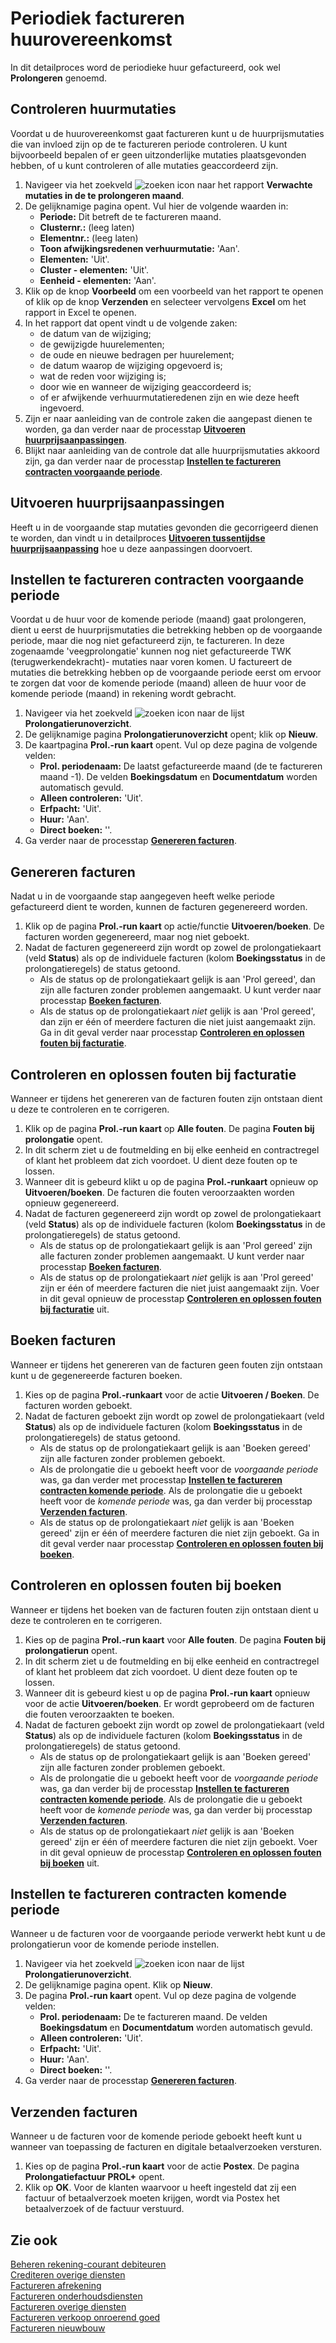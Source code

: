 # Periodiek factureren huurovereenkomst

In dit detailproces word de periodieke huur gefactureerd, ook wel **Prolongeren** genoemd.

## Controleren huurmutaties

Voordat u de huurovereenkomst gaat factureren kunt u de huurprijsmutaties die van invloed zijn op de te factureren periode controleren. U kunt bijvoorbeeld bepalen of er geen uitzonderlijke mutaties plaatsgevonden hebben, of u kunt controleren of alle mutaties geaccordeerd zijn.

1. Navigeer via het zoekveld ![zoeken icon](/assets/images/zoeken.png "zoeken icon") naar het rapport **Verwachte mutaties in de te prolongeren maand**.
2. De gelijknamige pagina opent. Vul hier de volgende waarden in:
    * **Periode:** Dit betreft de te factureren maand.
    * **Clusternr.:** (leeg laten)
    * **Elementnr.:** (leeg laten)
    * **Toon afwijkingsredenen verhuurmutatie:** 'Aan'.
    * **Elementen:** 'Uit'.
    * **Cluster - elementen:** 'Uit'.
    * **Eenheid - elementen:** 'Aan'.
3. Klik op de knop **Voorbeeld** om een voorbeeld van het rapport te openen of klik op de knop **Verzenden** en selecteer vervolgens **Excel** om het rapport in Excel te openen.
4. In het rapport dat opent vindt u de volgende zaken:
    * de datum van de wijziging;
    * de gewijzigde huurelementen;
    * de oude en nieuwe bedragen per huurelement;
    * de datum waarop de wijziging opgevoerd is;
    * wat de reden voor wijziging is;
    * door wie en wanneer de wijziging geaccordeerd is;
    * of er afwijkende verhuurmutatieredenen zijn en wie deze heeft ingevoerd.
5. Zijn er naar aanleiding van de controle zaken die aangepast dienen te worden, ga dan verder naar de processtap **[Uitvoeren huurprijsaanpassingen](#uitvoeren-huurprijsaanpassingen)**.
6. Blijkt naar aanleiding van de controle dat alle huurprijsmutaties akkoord zijn, ga dan verder naar de processtap **[Instellen te factureren contracten voorgaande periode](#instellen-te-factureren-contracten-voorgaande-periode)**.

## Uitvoeren huurprijsaanpassingen

Heeft u in de voorgaande stap mutaties gevonden die gecorrigeerd dienen te worden, dan vindt u in detailproces **[Uitvoeren tussentijdse huurprijsaanpassing](../verhuren/huurprijs/uitvoeren-tussentijdse-huurprijsaanpassing/)** hoe u deze aanpassingen doorvoert.

## Instellen te factureren contracten voorgaande periode

Voordat u de huur voor de komende periode (maand) gaat prolongeren, dient u eerst de huurprijsmutaties die betrekking hebben op de voorgaande periode, maar die nog niet gefactureerd zijn, te factureren.  In deze zogenaamde 'veegprolongatie' kunnen nog niet gefactureerde TWK (terugwerkendekracht)- mutaties naar voren komen. U  factureert de mutaties die betrekking hebben op de voorgaande periode eerst om ervoor te zorgen dat voor de komende periode (maand) alleen de huur voor de komende periode (maand) in rekening wordt gebracht.

1. Navigeer via het zoekveld ![zoeken icon](/assets/images/zoeken.png "zoeken icon") naar de lijst **Prolongatierunoverzicht**.
2. De gelijknamige pagina **Prolongatierunoverzicht** opent; klik op **Nieuw**.
3. De kaartpagina **Prol.-run kaart** opent. Vul op deze pagina de volgende velden:
    * **Prol. periodenaam:** De laatst gefactureerde maand (de te factureren maand -1). De velden **Boekingsdatum** en **Documentdatum** worden automatisch gevuld.
    * **Alleen controleren:** 'Uit'.
    * **Erfpacht:** 'Uit'.
    * **Huur:** 'Aan'.
    * **Direct boeken:** ''.
4. Ga verder naar de processtap **[Genereren facturen](#genereren-facturen)**.

## Genereren facturen

Nadat u in de voorgaande stap aangegeven heeft welke periode gefactureerd dient te worden, kunnen de facturen gegenereerd worden.

1. Klik op de pagina **Prol.-run kaart** op actie/functie **Uitvoeren/boeken**. De facturen worden gegenereerd, maar nog niet geboekt.
2. Nadat de facturen gegenereerd zijn wordt op zowel de prolongatiekaart (veld **Status**) als op de individuele facturen (kolom **Boekingsstatus** in de prolongatieregels) de status getoond.
    * Als de status op de prolongatiekaart gelijk is aan 'Prol gereed', dan zijn alle facturen zonder problemen aangemaakt. U kunt verder naar processtap **[Boeken facturen](#boeken-facturen)**.
    * Als de status op de prolongatiekaart *niet* gelijk is aan 'Prol gereed', dan zijn er één of meerdere facturen die niet juist aangemaakt zijn. Ga in dit geval verder naar processtap **[Controleren en oplossen fouten bij facturatie](#controleren-en-oplossen-fouten-bij-facturatie)**.

## Controleren en oplossen fouten bij facturatie

Wanneer er tijdens het genereren van de facturen fouten zijn ontstaan dient u deze te controleren en te corrigeren.

1. Klik op de pagina **Prol.-run kaart** op **Alle fouten**. De pagina **Fouten bij prolongatie** opent.
2. In dit scherm ziet u de foutmelding en bij elke eenheid en contractregel of klant het probleem dat zich voordoet. U dient deze fouten op te lossen.
3. Wanneer dit is gebeurd klikt u op de pagina **Prol.-runkaart** opnieuw op **Uitvoeren/boeken**. De facturen die fouten veroorzaakten worden opnieuw gegenereerd.
4. Nadat de facturen gegenereerd zijn wordt op zowel de prolongatiekaart (veld **Status**) als op de individuele facturen (kolom **Boekingsstatus** in de prolongatieregels) de status getoond.
    * Als de status op de prolongatiekaart gelijk is aan 'Prol gereed' zijn alle facturen zonder problemen aangemaakt. U kunt verder naar processtap **[Boeken facturen](#boeken-facturen)**.
    * Als de status op de prolongatiekaart *niet* gelijk is aan 'Prol gereed' zijn er één of meerdere facturen die niet juist aangemaakt zijn. Voer in dit geval opnieuw de processtap **[Controleren en oplossen fouten bij facturatie](#controleren-en-oplossen-fouten-bij-facturatie)** uit.

## Boeken facturen

Wanneer er tijdens het genereren van de facturen geen fouten zijn ontstaan kunt u de gegenereerde facturen boeken.  

1. Kies op de pagina **Prol.-runkaart** voor de actie **Uitvoeren / Boeken**. De facturen worden geboekt.
2. Nadat de facturen geboekt zijn wordt op zowel de prolongatiekaart (veld **Status**) als op de individuele facturen (kolom **Boekingsstatus** in de prolongatieregels) de status getoond.
    * Als de status op de prolongatiekaart gelijk is aan 'Boeken gereed' zijn alle facturen zonder problemen geboekt.
    * Als de prolongatie die u geboekt heeft voor de *voorgaande periode* was, ga dan verder met processtap **[Instellen te factureren contracten komende periode](#instellen-te-factureren-contracten-komende-periode)**. Als de prolongatie die u geboekt heeft voor de *komende periode* was, ga dan verder bij processtap **[Verzenden facturen](#verzenden-facturen)**.
    * Als de status op de prolongatiekaart *niet* gelijk is aan 'Boeken gereed' zijn er één of meerdere facturen die niet zijn geboekt. Ga in dit geval verder naar processtap **[Controleren en oplossen fouten bij boeken](#controleren-en-oplossen-fouten-bij-boeken)**.

## Controleren en oplossen fouten bij boeken

Wanneer er tijdens het boeken van de facturen fouten zijn ontstaan dient u deze te controleren en te corrigeren.

1. Kies op de pagina **Prol.-run kaart** voor **Alle fouten**. De pagina **Fouten bij prolongatierun** opent.
2. In dit scherm ziet u de foutmelding en bij elke eenheid en contractregel of klant het probleem dat zich voordoet. U dient deze fouten op te lossen.
3. Wanneer dit is gebeurd kiest u op de pagina **Prol.-run kaart** opnieuw voor de actie **Uitvoeren/boeken**. Er wordt geprobeerd om de facturen die fouten veroorzaakten te boeken.
4. Nadat de facturen geboekt zijn wordt op zowel de prolongatiekaart (veld **Status**) als op de individuele facturen (kolom **Boekingsstatus** in de prolongatieregels) de status getoond.
    * Als de status op de prolongatiekaart gelijk is aan 'Boeken gereed' zijn alle facturen zonder problemen geboekt.
    * Als de prolongatie die u geboekt heeft voor de *voorgaande periode* was, ga dan verder bij de processtap **[Instellen te factureren contracten komende periode](#instellen-te-factureren-contracten-komende-periode)**. Als de prolongatie die u geboekt heeft voor de *komende periode* was, ga dan verder bij processtap **[Verzenden facturen](#verzenden-facturen)**.
	* Als de status op de prolongatiekaart *niet* gelijk is aan 'Boeken gereed' zijn er één of meerdere facturen die niet zijn geboekt. Voer in dit geval opnieuw de processtap **[Controleren en oplossen fouten bij boeken](#controleren-en-oplossen-fouten-bij-boeken)** uit.

## Instellen te factureren contracten komende periode

Wanneer u de facturen voor de voorgaande periode verwerkt hebt kunt u de prolongatierun voor de komende periode instellen.

1. Navigeer via het zoekveld ![zoeken icon](/assets/images/zoeken.png "zoeken icon") naar de  lijst **Prolongatierunoverzicht**.
2. De gelijknamige pagina opent. Klik op **Nieuw**.
3. De pagina **Prol.-run kaart** opent. Vul op deze pagina de volgende velden:
	* **Prol. periodenaam:** De te factureren maand. De velden **Boekingsdatum** en **Documentdatum** worden automatisch gevuld.
	* **Alleen controleren:** 'Uit'.
	* **Erfpacht:** 'Uit'.
	* **Huur:** 'Aan'.
	* **Direct boeken:** ''.
4. Ga verder naar de processtap **[Genereren facturen](#genereren-facturen)**.

## Verzenden facturen

Wanneer u de facturen voor de komende periode geboekt heeft kunt u wanneer van toepassing de facturen en digitale betaalverzoeken versturen.

1. Kies op de pagina **Prol.-run kaart** voor de actie **Postex**. De pagina **Prolongatiefactuur PROL+** opent.
2. Klik op **OK**. Voor de klanten waarvoor u heeft ingesteld dat zij een factuur of betaalverzoek moeten krijgen, wordt via Postex het betaalverzoek of de factuur verstuurd.

## Zie ook

[Beheren rekening-courant debiteuren](../beheren-rekening-courant-debiteuren/)  
[Crediteren overige diensten](../crediteren-overige-diensten/)  
[Factureren afrekening](../factureren-afrekening/)  
[Factureren onderhoudsdiensten](../factureren-onderhoudsdiensten/)  
[Factureren overige diensten](../factureren-overige-diensten/)  
[Factureren verkoop onroerend goed](../factureren-verkoop-onroerend-goed/)  
[Factureren nieuwbouw](../factureren-nieuwbouw/)  
